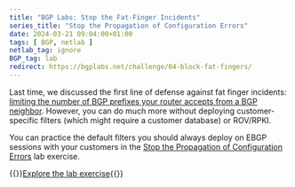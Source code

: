 ```yaml
---
title: "BGP Labs: Stop the Fat-Finger Incidents"
series_title: "Stop the Propagation of Configuration Errors"
date: 2024-03-21 09:04:00+01:00
tags: [ BGP, netlab ]
netlab_tag: ignore
BGP_tag: lab
redirect: https://bgplabs.net/challenge/04-block-fat-fingers/
---
```

Last time, we discussed the first line of defense against fat finger incidents: [limiting the number of BGP prefixes your router accepts from a BGP neighbor](https://bgplabs.net/basic/b-max-prefix/). However, you can do much more without deploying customer-specific filters (which might require a customer database) or ROV/RPKI.

You can practice the default filters you should always deploy on EBGP sessions with your customers in the [Stop the Propagation of Configuration Errors](https://bgplabs.net/challenge/04-block-fat-fingers/) lab exercise.

{{<jump>}}[Explore the lab exercise](https://bgplabs.net/challenge/04-block-fat-fingers/){{</jump>}}
